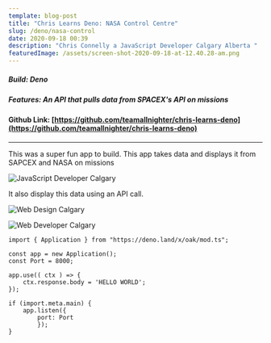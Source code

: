 ```yaml
---
template: blog-post
title: "Chris Learns Deno: NASA Control Centre"
slug: /deno/nasa-control
date: 2020-09-18 00:39
description: "Chris Connelly a JavaScript Developer Calgary Alberta "
featuredImage: /assets/screen-shot-2020-09-18-at-12.40.28-am.png
---
```

##### Build: Deno

##### Features: An API that pulls data from SPACEX's API on missions

#### Github Link: [https://github.com/teamallnighter/chris-learns-deno](https://github.com/teamallnighter/chris-learns-deno)

- - -

This was a super fun app to build. This app takes data and displays it from SAPCEX and NASA on missions

![JavaScript Developer Calgary](/assets/screen-shot-2020-09-18-at-12.40.28-am.png "The Mission Control Center")

It also display this data using an API call. 

![Web Design Calgary](/assets/screen-shot-2020-09-18-at-12.40.56-am.png "The Postman response ")



![Web Developer Calgary](/assets/screen-shot-2020-09-18-at-12.40.22-am.png "The Data on the browser")



```
import { Application } from "https://deno.land/x/oak/mod.ts";

const app = new Application();
const Port = 8000;

app.use(( ctx ) => {
    ctx.response.body = 'HELLO WORLD';
});

if (import.meta.main) {
    app.listen({
        port: Port
        });
}
```